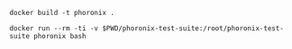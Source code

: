 ````
docker build -t phoronix .
````

````
docker run --rm -ti -v $PWD/phoronix-test-suite:/root/phoronix-test-suite phoronix bash
````
